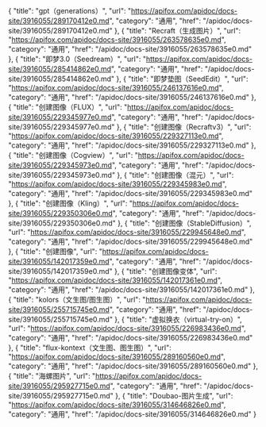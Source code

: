   {
    "title": "gpt（generations）",
    "url": "https://apifox.com/apidoc/docs-site/3916055/289170412e0.md",
    "category": "通用",
    "href": "/apidoc/docs-site/3916055/289170412e0.md"
  },
 {
    "title": "Recraft（生成图片）",
    "url": "https://apifox.com/apidoc/docs-site/3916055/263578635e0.md",
    "category": "通用",
    "href": "/apidoc/docs-site/3916055/263578635e0.md"
  },
{
    "title": "即梦3.0（Seedream）",
    "url": "https://apifox.com/apidoc/docs-site/3916055/285414862e0.md",
    "category": "通用",
    "href": "/apidoc/docs-site/3916055/285414862e0.md"
  },
  {
    "title": "即梦垫图（SeedEdit）",
    "url": "https://apifox.com/apidoc/docs-site/3916055/246137616e0.md",
    "category": "通用",
    "href": "/apidoc/docs-site/3916055/246137616e0.md"
  },
  {
    "title": "创建图像（FLUX）",
    "url": "https://apifox.com/apidoc/docs-site/3916055/229345977e0.md",
    "category": "通用",
    "href": "/apidoc/docs-site/3916055/229345977e0.md"
  },
  {
    "title": "创建图像（Recraftv3）",
    "url": "https://apifox.com/apidoc/docs-site/3916055/229327113e0.md",
    "category": "通用",
    "href": "/apidoc/docs-site/3916055/229327113e0.md"
  },
  {
    "title": "创建图像（Cogview）",
    "url": "https://apifox.com/apidoc/docs-site/3916055/229345973e0.md",
    "category": "通用",
    "href": "/apidoc/docs-site/3916055/229345973e0.md"
  },
  {
    "title": "创建图像（混元）",
    "url": "https://apifox.com/apidoc/docs-site/3916055/229345983e0.md",
    "category": "通用",
    "href": "/apidoc/docs-site/3916055/229345983e0.md"
  },
  {
    "title": "创建图像（Kling）",
    "url": "https://apifox.com/apidoc/docs-site/3916055/229350306e0.md",
    "category": "通用",
    "href": "/apidoc/docs-site/3916055/229350306e0.md"
  },
  {
    "title": "创建图像（StableDiffusion）",
    "url": "https://apifox.com/apidoc/docs-site/3916055/229945648e0.md",
    "category": "通用",
    "href": "/apidoc/docs-site/3916055/229945648e0.md"
  },
  {
    "title": "创建图像",
    "url": "https://apifox.com/apidoc/docs-site/3916055/142017359e0.md",
    "category": "通用",
    "href": "/apidoc/docs-site/3916055/142017359e0.md"
  },
  {
    "title": "创建图像变体",
    "url": "https://apifox.com/apidoc/docs-site/3916055/142017361e0.md",
    "category": "通用",
    "href": "/apidoc/docs-site/3916055/142017361e0.md"
  },
  {
    "title": "kolors（文生图/图生图）",
    "url": "https://apifox.com/apidoc/docs-site/3916055/255715745e0.md",
    "category": "通用",
    "href": "/apidoc/docs-site/3916055/255715745e0.md"
  },
  {
    "title": "虚拟换衣（virtual-try-on）",
    "url": "https://apifox.com/apidoc/docs-site/3916055/226983436e0.md",
    "category": "通用",
    "href": "/apidoc/docs-site/3916055/226983436e0.md"
  },
  {
    "title": "flux-kontext（文生图、图生图）",
    "url": "https://apifox.com/apidoc/docs-site/3916055/289160560e0.md",
    "category": "通用",
    "href": "/apidoc/docs-site/3916055/289160560e0.md"
  },
  {
    "title": "海螺图片",
    "url": "https://apifox.com/apidoc/docs-site/3916055/295927715e0.md",
    "category": "通用",
    "href": "/apidoc/docs-site/3916055/295927715e0.md"
  },
  {
    "title": "Doubao-图片生成",
    "url": "https://apifox.com/apidoc/docs-site/3916055/314646826e0.md",
    "category": "通用",
    "href": "/apidoc/docs-site/3916055/314646826e0.md"
  }
